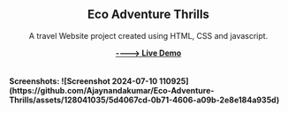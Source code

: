 <h2 align="center">Eco Adventure Thrills</h2>
<div align="center">
<p>A travel Website project created using HTML, CSS and javascript.</p>
<a href="https://ajaynandakumar.github.io/Eco-Adventure-Thrills/" target="_blank"><strong>----> Live Demo</strong></a>
</div>  <br/><br/>
<b>Screenshots:
![Screenshot 2024-07-10 110925](https://github.com/Ajaynandakumar/Eco-Adventure-Thrills/assets/128041035/5d4067cd-0b71-4606-a09b-2e8e184a935d)
</b> <br/><b></b>
